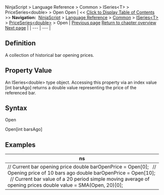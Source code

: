 ﻿
NinjaScript \> Language Reference \> Common \> ISeries\<T\> \> PriceSeries\<double\> \> Open
Open
| \<\< [Click to Display Table of Contents](open.md) \>\> **Navigation:**     [NinjaScript](ninjascript-1.md) \> [Language Reference](language_reference_wip-1.md) \> [Common](common-1.md) \> [ISeries\<T\>](iseriest-1.md) \> [PriceSeries\<double\>](priceseries-1.md) \> Open | [Previous page](medians-1.md) [Return to chapter overview](priceseries-1.md) [Next page](opens-1.md) |
| --- | --- |
## Definition
A collection of historical bar opening prices.
 
## Property Value
An ISeries\<double\> type object. Accessing this property via an index value \[int barsAgo] returns a double value representing the price of the referenced bar.
## 
## Syntax
Open  

Open\[int barsAgo]
 
## 
## Examples
| ns |
| --- |
| // Current bar opening price double barOpenPrice \= Open\[0];   // Opening price of 10 bars ago double barOpenPrice \= Open\[10];   // Current bar value of a 20 period simple moving average of opening prices double value \= SMA(Open, 20)\[0]; |
